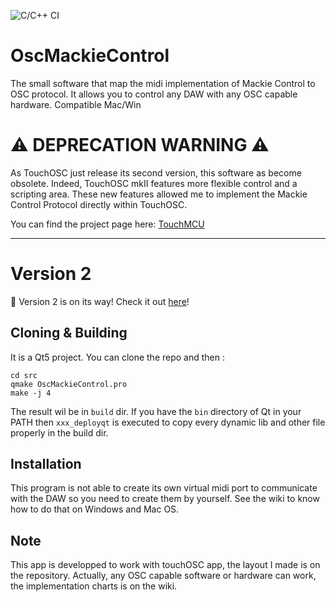 ![C/C++ CI](https://github.com/NicoG60/OscMackieControl/workflows/C/C++%20CI/badge.svg?branch=master)

# OscMackieControl
The small software that map the midi implementation of Mackie Control to OSC protocol. It allows you to control any DAW with any OSC capable hardware.
Compatible Mac/Win

# :warning: DEPRECATION WARNING :warning:

As TouchOSC just release its second version, this software as become obsolete.
Indeed, TouchOSC mkII features more flexible control and a scripting area.
These new features allowed me to implement the Mackie Control Protocol directly within TouchOSC.

You can find the project page here: [TouchMCU](https://github.com/NicoG60/TouchMCU)

---

# Version 2

:tada: Version 2 is on its way! Check it out [here](https://github.com/NicoG60/OscMackieControl/tree/v2-dev)!



## Cloning & Building
It is a Qt5 project.
You can clone the repo and then :
```
cd src
qmake OscMackieControl.pro
make -j 4
```
The result wil be in `build` dir.
If you have the `bin` directory of Qt in your PATH then `xxx_deployqt` is executed to copy every dynamic lib and other file properly in the build dir.

## Installation
This program is not able to create its own virtual midi port to communicate with the DAW so you need to create them by yourself. See the wiki to know how to do that on Windows and Mac OS.

## Note
This app is developped to work with touchOSC app, the layout I made is on the repository. Actually, any OSC capable software or hardware can work, the implementation charts is on the wiki.


